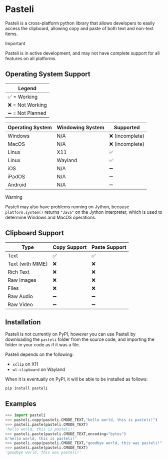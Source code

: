 # Pasteli

Pasteli is a cross-platform python library that allows developers to easily access the clipboard, allowing copy and paste of both text and non-text items.

> [!IMPORTANT]
> Pasteli is in active development, and may not have complete support for all features on all platforms.

## Operating System Support

|Legend|
|------|
|✅ = Working|
|❌ = Not Working|
|➖ = Not Planned|

|Operating System|Windowing System|Supported|
|----------------|----------------|---------|
|Windows         |N/A             |❌ (incomplete)|
|MacOS           |N/A             |❌ (incomplete)|
|Linux           |X11             |✅|
|Linux           |Wayland         |✅|
|iOS             |N/A             |➖|
|iPadOS          |N/A             |➖|
|Android         |N/A             |➖|

> [!WARNING]
> Pasteli may also have problems running on Jython, because `platform.system()` returns `"Java"` on the Jython interpreter, which is used to determine Windows and MacOS operations.

## Clipboard Support

|Type     |Copy Support|Paste Support|
|---------|------------|-------------|
|Text             |✅|✅|
|Text (with MIME) |❌|❌|
|Rich Text        |❌|❌|
|Raw Images       |❌|❌|
|Files            |❌|❌|
|Raw Audio        |➖|➖|
|Raw Video        |➖|➖|

## Installation

Pasteli is not currently on PyPI, however you can use Pasteli by downloading the `pasteli` folder from the source code, and importing the folder in your code as if it was a file.

Pasteli depends on the following:
- `xclip` on X11
- `wl-clipboard` on Wayland

When it is eventually on PyPI, it will be able to be installed as follows:

```
pip install pasteli
```

## Examples

```python
>>> import pasteli
>>> pasteli.copy(pasteli.CMODE_TEXT,"hello world, this is pasteli!")
>>> pasteli.paste(pasteli.CMODE_TEXT)
'hello world, this is pasteli!'
>>> pasteli.paste(pasteli.CMODE_TEXT,encoding="bytes")
b'hello world, this is pasteli!'
>>> pasteli.copy(pasteli.CMODE_TEXT,"goodbye world, this was pasteli!")
>>> pasteli.paste(pasteli.CMODE_TEXT)
'goodbye world, this was pasteli!'
```
